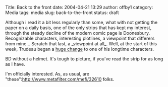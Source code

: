 Title: Back to the front
date: 2004-04-21 13:29
author: offby1
category: Media
tags: media
slug: back-to-the-front
status: draft

Although i read it a bit less regularly than some, what with not getting the paper on a daily basis, one of the only strips that has kept my interest, through the steady decline of the modern comic page is Doonesbury. Recognizable characters, interesting plotlines, a viewpoint that differers from mine\... Scratch that last, a \_viewpoint at all\_. Well, at the start of this week, Trudeau began a [huge change](http://www.doonesbury.com/strip/dailydose/index.html?uc_full_date=20040419) to one of his longtime characters.

BD without a helmet. It\'s tough to picture, if you\'ve read the strip for as long as I have.

I\'m officially interested. As, as usual, are \"these\":http://www.metafilter.com/mefi/32610 folks.
